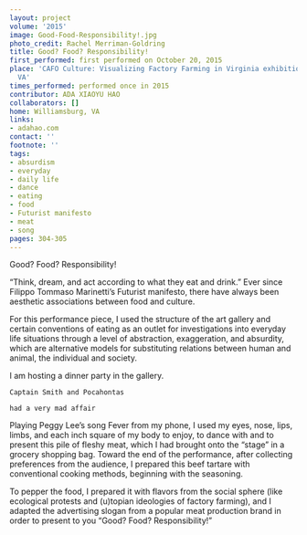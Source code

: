```yaml
---
layout: project
volume: '2015'
image: Good-Food-Responsibility!.jpg
photo_credit: Rachel Merriman-Goldring
title: Good? Food? Responsibility!
first_performed: first performed on October 20, 2015
place: 'CAFO Culture: Visualizing Factory Farming in Virginia exhibition, Williamsburg,
  VA'
times_performed: performed once in 2015
contributor: ADA XIAOYU HAO
collaborators: []
home: Williamsburg, VA
links:
- adahao.com
contact: ''
footnote: ''
tags:
- absurdism
- everyday
- daily life
- dance
- eating
- food
- Futurist manifesto
- meat
- song
pages: 304-305
---
```


Good? Food? Responsibility!

“Think, dream, and act according to what they eat and drink.” Ever since Filippo Tommaso Marinetti’s Futurist manifesto, there have always been aesthetic associations between food and culture.

For this performance piece, I used the structure of the art gallery and certain conventions of eating as an outlet for investigations into everyday life situations through a level of abstraction, exaggeration, and absurdity, which are alternative models for substituting relations between human and animal, the individual and society.

I am hosting a dinner party in the gallery.

	Captain Smith and Pocahontas

	had a very mad affair

Playing Peggy Lee’s song Fever from my phone, I used my eyes, nose, lips, limbs, and each inch square of my body to enjoy, to dance with and to present this pile of fleshy meat, which I had brought onto the “stage” in a grocery shopping bag. Toward the end of the performance, after collecting preferences from the audience, I prepared this beef tartare with conventional cooking methods, beginning with the seasoning.

To pepper the food, I prepared it with flavors from the social sphere (like ecological protests and (u)topian ideologies of factory farming), and I adapted the advertising slogan from a popular meat production brand in order to present to you “Good? Food? Responsibility!”
